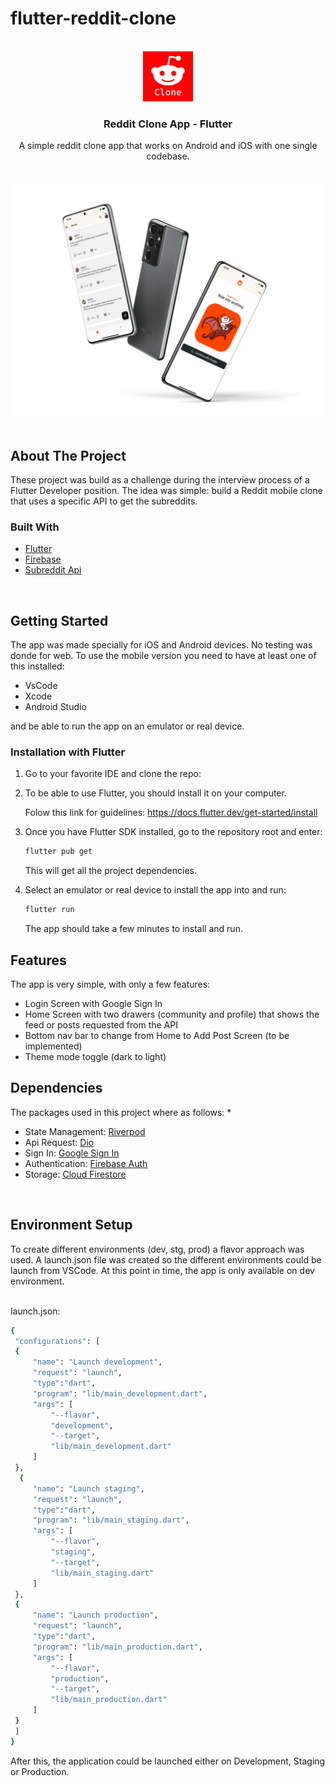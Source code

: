 # flutter-reddit-clone






<!-- PROJECT LOGO -->
<br />
<div align="center">
  <a href="">
    <img src="assets/app_icon.png" alt="Logo" width="80" height="80">
  </a>

  <h3 align="center">Reddit Clone App - Flutter</h3>

  <p align="center">
    A simple reddit clone app that works on Android and iOS with one single codebase.
    <br />
    
</div>

   <br />
<div align="center">
<img src="assets/mockup.png" alt="Logo" width="600">
</div>
   <br />
<!-- ABOUT THE PROJECT -->

## About The Project



These project was build as a challenge during the interview process of a Flutter Developer position. The idea was simple: build a Reddit mobile clone that uses a specific API to get the subreddits.




### Built With
* [Flutter](https://flutter.dev/)
* [Firebase](https://firebase.google.com/)
* [Subreddit Api](https://api.reddit.com/r/pics/hot.json)

<br>

<!-- GETTING STARTED -->
## Getting Started
The app was made specially for iOS and Android devices. No testing was donde for web.
To use the mobile version you need to have at least one of this installed:
 * VsCode
 * Xcode
 * Android Studio

 and be able to run the app on an emulator or real device.


### Installation with Flutter

1. Go to your favorite IDE and clone the repo:


2. To be able to use Flutter, you should install it on your computer. 

   Folow this link for guidelines: https://docs.flutter.dev/get-started/install

3. Once you have Flutter SDK installed, go to the repository root and enter:

   ```sh
   flutter pub get
   ```

   This will get all the project dependencies.


4. Select an emulator or real device to install the app into and run: 
   ```sh
   flutter run
   ```
   The app should take a few minutes to install and run.

## Features

The app is very simple, with only a few features: 
- Login Screen with Google Sign In
- Home Screen with two drawers (community and profile) that shows the feed or posts requested from the API
- Bottom nav bar to change from Home to Add Post Screen (to be implemented)
- Theme mode toggle (dark to light) 


## Dependencies 
The packages used in this project where as follows:
* 
- State Management: [Riverpod](https://pub.dev/packages/riverpod)
- Api Request: [Dio](https://pub.dev/packages/dio)
- Sign In: [Google Sign In](https://pub.dev/packages/google_sign_in)
- Authentication: [Firebase Auth](https://pub.dev/packages/firebase_auth)
- Storage: [Cloud Firestore](https://pub.dev/packages/cloud_firestore)

<br>

## Environment Setup
To create different environments (dev, stg, prod) a flavor approach was used. A launch.json file was created so the different environments could be launch from VSCode. At this point in time, the app is only available on dev environment.

   <br>
   launch.json: 
   
   ```sh
   {
    "configurations": [
    {
        "name": "Launch development",
        "request": "launch",
        "type":"dart",
        "program": "lib/main_development.dart",
        "args": [
            "--flavor",
            "development",
            "--target",
            "lib/main_development.dart"
        ]
    },
     {
        "name": "Launch staging",
        "request": "launch",
        "type":"dart",
        "program": "lib/main_staging.dart",
        "args": [
            "--flavor",
            "staging",
            "--target",
            "lib/main_staging.dart"
        ]
    },
    {
        "name": "Launch production",
        "request": "launch",
        "type":"dart",
        "program": "lib/main_production.dart",
        "args": [
            "--flavor",
            "production",
            "--target",
            "lib/main_production.dart"
        ]
    }
    ]
}
   ```
   After this, the application could be launched either on Development, Staging or Production. 
   
